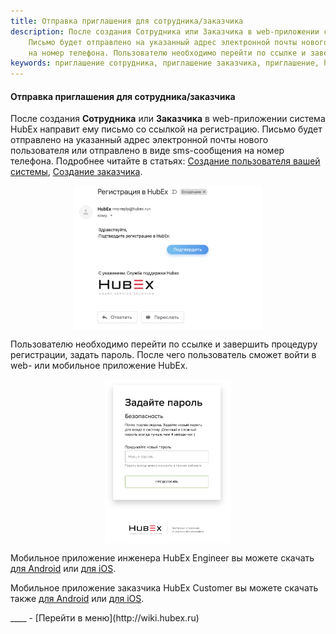 ```yaml
---
title: Отправка приглашения для сотрудника/заказчика
description: После создания Сотрудника или Заказчика в web-приложении система HubEx направит ему письмо с ссылкой на регистрацию.
    Письмо будет отправлено на указанный адрес электронной почты нового пользователя или отправлено в виде sms-сообщения
    на номер телефона. Пользователю необходимо перейти по ссылке и завершить процедуру регистрации, задать пароль. После чего пользователь сможет войти в web- или мобильное приложение HubEx.
keywords: приглашение сотрудника, приглашение заказчика, приглашение, hubex, хабекс, хубекс, хабикс
---
```

#### Отправка приглашения для сотрудника/заказчика
<html>
<meta charset="utf-8">
</html>
<body>
<p>После создания <Strong>Сотрудника</Strong> или <Strong>Заказчика</Strong> в web-приложении система HubEx направит ему письмо со ссылкой на регистрацию.
    Письмо будет отправлено на указанный адрес электронной почты нового пользователя или отправлено в виде sms-сообщения
    на номер телефона. Подробнее читайте в статьях: <a href="https://wiki.hubex.ru/docs/FAQ/RU/user/CreatingUser.html">Создание
        пользователя вашей системы</a>, <a href="https://wiki.hubex.ru/docs/FAQ/RU/user/CreatingCustomer.html">Создание
        заказчика</a>.</p>

<div>
    <img style="margin: 0 auto; display: block; max-width: 60%;"
         src="/attachments/images/FAQ/USER/HowToSendInvitation/invite1.png"/>
</div>
<p>Пользователю необходимо перейти по ссылке и завершить процедуру регистрации, задать пароль. После чего пользователь сможет войти в web- или мобильное приложение HubEx.</p>
<div>
    <img style="margin: 0 auto; display: block; max-width: 40%;"
         src="/attachments/images/FAQ/USER/HowToSendInvitation/invite2.png"/>
</div>
<p>Мобильное приложение инженера HubEx Engineer вы можете скачать <a
        href="https://play.google.com/store/apps/details?id=ru.hubex.engineer">для Android</a> или <a
        href="https://apps.apple.com/ru/app/hubex-%D0%B4%D0%BB%D1%8F-%D1%81%D0%B5%D1%80%D0%B2%D0%B8%D1%81%D0%BD%D0%BE%D0%B9-%D1%81%D0%BB%D1%83%D0%B6%D0%B1%D1%8B/id1386688688">для
    iOS</a>.</p>
<p>Мобильное приложение заказчика HubEx Customer вы можете скачать также <a
        href="https://play.google.com/store/apps/details?id=ru.hubex.customer">для Android</a> или <a
        href="https://apps.apple.com/ru/app/hubex-%D0%B4%D0%BB%D1%8F-%D0%B7%D0%B0%D0%BA%D0%B0%D0%B7%D1%87%D0%B8%D0%BA%D0%B0/id1386631658">для
    iOS</a>. </p>

</body>
____
- [Перейти в меню](http://wiki.hubex.ru)
